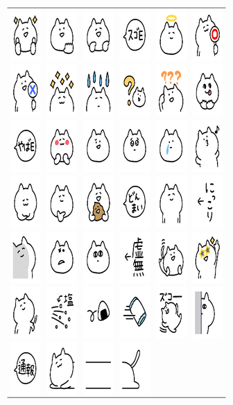 <table border="0">
  <tr>
    <td align="center">
      <img src="../../image/Yurui-Neko/Yurui-Neko_001.png" height="120" width="120" />
    </td>
    <td align="center">
      <img src="../../image/Yurui-Neko/Yurui-Neko_002.png" height="120" width="120" />
    </td>
    <td align="center">
      <img src="../../image/Yurui-Neko/Yurui-Neko_003.png" height="120" width="120" />
    </td>
    <td align="center">
      <img src="../../image/Yurui-Neko/Yurui-Neko_004.png" height="120" width="120" />
    </td>
    <td align="center">
      <img src="../../image/Yurui-Neko/Yurui-Neko_005.png" height="120" width="120" />
    </td>
    <td align="center">
      <img src="../../image/Yurui-Neko/Yurui-Neko_006.png" height="120" width="120" />
    </td>
  </tr>
  <tr>
    <td align="center">
      <img src="../../image/Yurui-Neko/Yurui-Neko_007.png" height="120" width="120" />
    </td>
    <td align="center">
      <img src="../../image/Yurui-Neko/Yurui-Neko_008.png" height="120" width="120" />
    </td>
    <td align="center">
      <img src="../../image/Yurui-Neko/Yurui-Neko_009.png" height="120" width="120" />
    </td>
    <td align="center">
      <img src="../../image/Yurui-Neko/Yurui-Neko_010.png" height="120" width="120" />
    </td>
    <td align="center">
      <img src="../../image/Yurui-Neko/Yurui-Neko_011.png" height="120" width="120" />
    </td>
    <td align="center">
      <img src="../../image/Yurui-Neko/Yurui-Neko_012.png" height="120" width="120" />
    </td>
  </tr>
  <tr>
    <td align="center">
      <img src="../../image/Yurui-Neko/Yurui-Neko_013.png" height="120" width="120" />
    </td>
    <td align="center">
      <img src="../../image/Yurui-Neko/Yurui-Neko_014.png" height="120" width="120" />
    </td>
    <td align="center">
      <img src="../../image/Yurui-Neko/Yurui-Neko_015.png" height="120" width="120" />
    </td>
    <td align="center">
      <img src="../../image/Yurui-Neko/Yurui-Neko_016.png" height="120" width="120" />
    </td>
    <td align="center">
      <img src="../../image/Yurui-Neko/Yurui-Neko_017.png" height="120" width="120" />
    </td>
    <td align="center">
      <img src="../../image/Yurui-Neko/Yurui-Neko_018.png" height="120" width="120" />
    </td>
  </tr>
  <tr>
    <td align="center">
      <img src="../../image/Yurui-Neko/Yurui-Neko_019.png" height="120" width="120" />
    </td>
    <td align="center">
      <img src="../../image/Yurui-Neko/Yurui-Neko_020.png" height="120" width="120" />
    </td>
    <td align="center">
      <img src="../../image/Yurui-Neko/Yurui-Neko_021.png" height="120" width="120" />
    </td>
    <td align="center">
      <img src="../../image/Yurui-Neko/Yurui-Neko_022.png" height="120" width="120" />
    </td>
    <td align="center">
      <img src="../../image/Yurui-Neko/Yurui-Neko_023.png" height="120" width="120" />
    </td>
    <td align="center">
      <img src="../../image/Yurui-Neko/Yurui-Neko_024.png" height="120" width="120" />
    </td>
  </tr>
  <tr>
    <td align="center">
      <img src="../../image/Yurui-Neko/Yurui-Neko_025.png" height="120" width="120" />
    </td>
    <td align="center">
      <img src="../../image/Yurui-Neko/Yurui-Neko_026.png" height="120" width="120" />
    </td>
    <td align="center">
      <img src="../../image/Yurui-Neko/Yurui-Neko_027.png" height="120" width="120" />
    </td>
    <td align="center">
      <img src="../../image/Yurui-Neko/Yurui-Neko_028.png" height="120" width="120" />
    </td>
    <td align="center">
      <img src="../../image/Yurui-Neko/Yurui-Neko_029.png" height="120" width="120" />
    </td>
    <td align="center">
      <img src="../../image/Yurui-Neko/Yurui-Neko_030.png" height="120" width="120" />
    </td>
  </tr>
  <tr>
    <td align="center">
      <img src="../../image/Yurui-Neko/Yurui-Neko_031.png" height="120" width="120" />
    </td>
    <td align="center">
      <img src="../../image/Yurui-Neko/Yurui-Neko_032.png" height="120" width="120" />
    </td>
    <td align="center">
      <img src="../../image/Yurui-Neko/Yurui-Neko_033.png" height="120" width="120" />
    </td>
    <td align="center">
      <img src="../../image/Yurui-Neko/Yurui-Neko_034.png" height="120" width="120" />
    </td>
    <td align="center">
      <img src="../../image/Yurui-Neko/Yurui-Neko_035.png" height="120" width="120" />
    </td>
    <td align="center">
      <img src="../../image/Yurui-Neko/Yurui-Neko_036.png" height="120" width="120" />
    </td>
  </tr>
  <tr>
    <td align="center">
      <img src="../../image/Yurui-Neko/Yurui-Neko_037.png" height="120" width="120" />
    </td>
    <td align="center">
      <img src="../../image/Yurui-Neko/Yurui-Neko_038.png" height="120" width="120" />
    </td>
    <td align="center">
      <img src="../../image/Yurui-Neko/Yurui-Neko_039.png" height="120" width="120" />
    </td>
    <td align="center">
      <img src="../../image/Yurui-Neko/Yurui-Neko_040.png" height="120" width="120" />
    </td>
  </tr>
</table>
